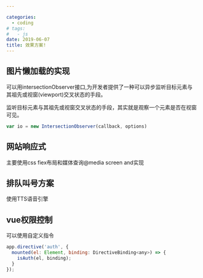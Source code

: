 ```yaml
---

categories:
  - coding
# tags:
#   - js
date: 2019-06-07
title: 效果方案!
---
```


## 图片懒加载的实现

可以用intersectionObserver接口,为开发者提供了一种可以异步监听目标元素与其祖先或视窗(viewport)交叉状态的手段。

监听目标元素与其祖先或视窗交叉状态的手段，其实就是观察一个元素是否在视窗可见。

<!-- <img src='../.vuepress/public/assets/img/ljz.webp' /> -->

``` js
var io = new IntersectionObserver(callback, options)
```

## 网站响应式

主要使用css fiex布局和媒体查询@media screen and实现

## 排队叫号方案
使用TTS语音引擎

## vue权限控制
可以使用自定义指令
``` js 
app.directive('auth', {
  mounted(el: Element, binding: DirectiveBinding<any>) => {
    isAuth(el, binding);
  }
});
```

